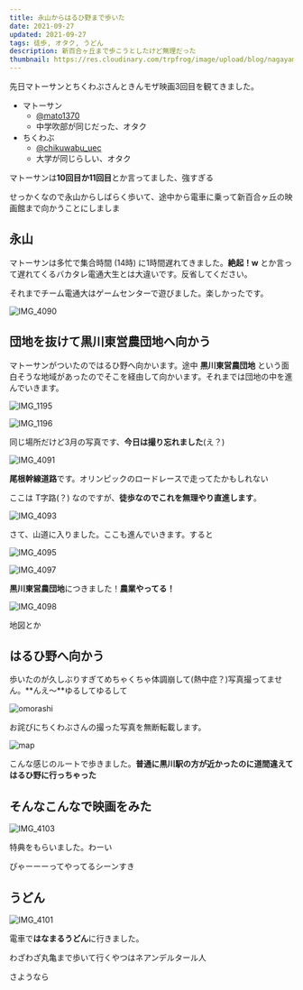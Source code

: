 ```yaml
---
title: 永山からはるひ野まで歩いた
date: 2021-09-27
updated: 2021-09-27
tags: 徒歩, オタク, うどん
description: 新百合ヶ丘まで歩こうとしたけど無理だった
thumbnail: https://res.cloudinary.com/trpfrog/image/upload/blog/nagayama-haruhino/IMG_4097.webp
---
```


先日マトーサンとちくわぶさんときんモザ映画3回目を観てきました。

-   マトーサン
    -   [@mato1370](https://twitter.com/mato1370)
    -   中学吹部が同じだった、オタク
-   ちくわぶ
    -	[@chikuwabu_uec](https://twitter.com/chikuwabu_uec)
    -	大学が同じらしい、オタク

マトーサンは**10回目か11回目**とか言ってました、強すぎる

せっかくなので永山からしばらく歩いて、途中から電車に乗って新百合ヶ丘の映画館まで向かうことにしましま



## 永山

マトーサンは多忙で集合時間 (14時) に1時間遅れてきました。**絶起！w** とか言って遅れてくるバカタレ電通大生とは大違いです。反省してください。

それまでチーム電通大はゲームセンターで遊びました。楽しかったです。

![IMG_4090](/blog/nagayama-haruhino/IMG_4090?w=1080&h=1440)



## 団地を抜けて黒川東営農団地へ向かう

マトーサンがついたのではるひ野へ向かいます。途中 **黒川東営農団地** という面白そうな地域があったのでそこを経由して向かいます。それまでは団地の中を進んでいきます。

![IMG_1195](/blog/nagayama-haruhino/IMG_1195?w=1080&h=810 "こんな感じのところを歩いた (3月の写真)")

 ![IMG_1196](https://res.cloudinary.com/trpfrog/image/upload/blog/nagayama-haruhino/IMG_1196.webp "こんな感じ (2) (3月の写真)")

同じ場所だけど3月の写真です、**今日は撮り忘れました**(え？)



![IMG_4091](/blog/nagayama-haruhino/IMG_4091?w=1080&h=810)

**尾根幹線道路**です。オリンピックのロードレースで走ってたかもしれない

ここは T字路(？) なのですが、**徒歩なのでこれを無理やり直進します**。



![IMG_4093](/blog/nagayama-haruhino/IMG_4093?w=1080&h=810)

さて、山道に入りました。ここも進んでいきます。すると



![IMG_4095](/blog/nagayama-haruhino/IMG_4095?w=1080&h=810)

![IMG_4097](/blog/nagayama-haruhino/IMG_4097?w=1080&h=810)

**黒川東営農団地**につきました！**農業やってる！**



![IMG_4098](/blog/nagayama-haruhino/IMG_4098?w=1080&h=810)

地図とか



## はるひ野へ向かう

歩いたのが久しぶりすぎてめちゃくちゃ体調崩して(熱中症？)写真撮ってません。**んえ〜**ゆるしてゆるして

![omorashi](/blog/nagayama-haruhino/omorashi?w=1536&h=2048)

お詫びにちくわぶさんの撮った写真を無断転載します。



![map](/blog/nagayama-haruhino/map?w=2077&h=1341)

こんな感じのルートで歩きました。**普通に黒川駅の方が近かったのに道間違えてはるひ野に行っちゃった**



## そんなこんなで映画をみた

![IMG_4103](/blog/nagayama-haruhino/IMG_4103?w=1080&h=810)

特典をもらいました。わーい

ぴゃーーーってやってるシーンすき



## うどん

![IMG_4101](/blog/nagayama-haruhino/IMG_4101?w=1080&h=810)

電車で**はなまるうどん**に行きました。

わざわざ丸亀まで歩いて行くやつはネアンデルタール人

さようなら
